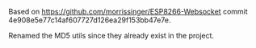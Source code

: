 Based on https://github.com/morrissinger/ESP8266-Websocket commit 4e908e5e77c14af607727d126ea29f153bb47e7e.

Renamed the MD5 utils since they already exist in the project.